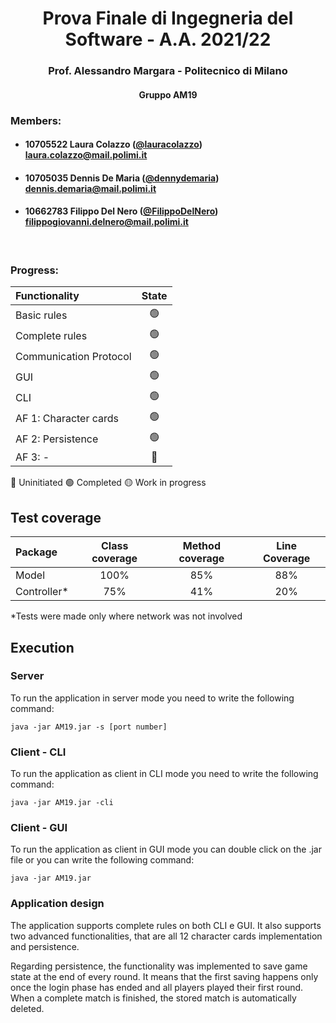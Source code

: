 <h1 align="center"> 
  Prova Finale di Ingegneria del Software - A.A. 2021/22
</h1>
<h3 align="center">
  Prof. Alessandro Margara - Politecnico di Milano
</h3>
<h4 align="center">
  Gruppo AM19
</h4>

### Members:
* #### 10705522     Laura Colazzo ([@lauracolazzo](https://github.com/lauracolazzo)) <br>laura.colazzo@mail.polimi.it
* #### 10705035     Dennis De Maria ([@dennydemaria](https://github.com/dennydemaria)) <br>dennis.demaria@mail.polimi.it
* #### 10662783     Filippo Del Nero ([@FilippoDelNero](https://github.com/FilippoDelNero)) <br>filippogiovanni.delnero@mail.polimi.it
<br>

### Progress:


| Functionality          |State                                        |
|:-----------------------|:-------------------------------------------:|
| Basic rules            | 🟢 |
| Complete rules         | 🟢 |
| Communication Protocol | 🟢 |
| GUI                    | 🟢 |
| CLI                    | 🟢 |
| AF 1: Character cards  | 🟢 |
| AF 2: Persistence      | 🟢 |
| AF 3: -                | 🔴 |


🔴 Uninitiated
🟢 Completed
🟡 Work in progress

## Test coverage

| Package     | Class coverage | Method coverage | Line Coverage |
|:------------|:--------------:|:---------------:|:-------------:|
| Model       |      100%      |       85%       |      88%      |
| Controller* |      75%       |       41%       |      20%      |

*Tests were made only where network was not involved

## Execution
### Server
To run the application in server mode you need to write the following command:
```
java -jar AM19.jar -s [port number]
```

### Client - CLI
To run the application as client in CLI mode you need to write the following command:
```
java -jar AM19.jar -cli 
```

### Client - GUI
To run the application as client in GUI mode you can double click on the .jar file or you can write the following command:
```
java -jar AM19.jar
```

### Application design
The application supports complete rules on both CLI e GUI. It also supports two advanced functionalities, that are all 12 character cards implementation and persistence.


Regarding persistence, the functionality was implemented to save game state at the end of every round. It means that the first saving happens only once the login phase has ended and all players played their first round.
When a complete match is finished, the stored match is automatically deleted.


